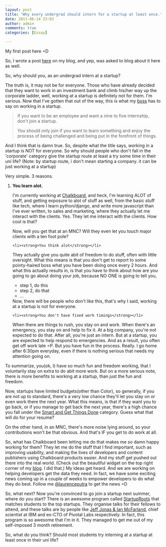 ```yaml
---
layout: post
title: "Why every undergrad should intern for a startup at least once."
date: 2011-06-14 23:03
author: admin
comments: true
categories: [Essay]

---
```

My first post here =D

So, I wrote a post <a href="http://blog.geeksphere.net/2011/05/28/why-i-love-working-at-chalkboard/" target="_blank">here</a> on my blog, and yep, was asked to blog about it here as well.

So, why should you, as an undergrad intern at a startup?

The truth is, it may not be for everyone. Those who have already decided that they want to work in an investment bank and climb his/her way up the corporate ladder, well, working at a startup is definitely not for them. I'm serious. Now that I've gotten that out of the way, this is what my <a href="http://bernardleong.com" target="_blank">boss</a> has to say on working in a startup.

<blockquote>If you want to be an employee and want a nine to five internship, don't join a startup.

You should only join if you want to learn something and enjoy the process of being challenged and being put in the forefront of things.</blockquote>

And I think that is damn true. So, despite what the title says, working in a startup is NOT for everyone. So why should people who don't fall in the 'corporate' category give the startup route at least a try some time in their uni life? (Note: by startup route, i don't mean starting a company. it can be just working at a startup)

Very simple. 3 reasons.

<ol>
	<li><strong>You learn alot.</strong></li>

I'm currently working at <a href="http://yourchalkboard.com" target="_blank">Chalkboard</a>, and heck, I'm learning ALOT of stuff, and getting exposure to alot of stuff as well, from the basic stuff like tech, where I learn python/django, and write more javascript than I've ever written, to sales and marketing, where they actually let me interact with the clients. Yes. They let me interact with the clients. How cool is that?

Now, will you get that at an MNC? Will they even let you touch major clients with a ten foot pole?

	<li><strong>You think alot</strong></li>
They actually give you quite abit of freedom to do stuff, often with little oversight. What this means is that you don't get to report to some pointy-haired boss what you have been doing once every 2 hours. And what this actually results in, is that you have to think about how are you going to go about doing your job, because NO ONE is going to tell you, 
<ul>
	<li>step 1, do this</li>
	<li>step 2, do that</li>
	<li>...</li>
</ul>
Now, there will be people who don't like this, that's why I said, working at a startup is not for everyone.

	<li><strong>You don't have fixed work timings</strong></li>
When there are things to rush, you stay on and work. When there's an emergency, you stay on and help to fix it. At a big company, you're not expected to do that. After all, you're just an intern. But at a startup, you are expected to help respond to emergencies. And as a result, you often get off work late =P. But you have fun in the process. Really. I go home after 6:30pm everyday, even if there is nothing serious that needs my attention going on.
</ol>

To summarize, you(ok, I) have so much fun and freedom working, that I voluntarily stay on extra to do abit more work. But on a more serious note, there is more benefits to working at a startup, than just the fun and freedom.

Now, startups have limited budgets(other than Color), so generally, if you are not up to standard, there's a very low chance they'll let you stay on or even work there the next year. What this means, is that if they want you to go back, or if you manage to get back the next year, there's a high chance you fall under the <a href="http://www.joelonsoftware.com/articles/fog0000000073.html" target="_blank">Smart and Get Things Done</a> category. Guess what that will do for your resume? 

On the other hand, in an MNC, there's more noise lying around, so your contributions won't be that obvious. And that's IF you get to do work at all.

So, what has Chalkboard been letting me do that makes me so damn happy working for them? They let me do the stuff that I find important, such as improving usability, and making the lives of developers and content publishers using Chalkboard products easier. And my stuff get pushed out there into the real world. (Check out the beautiful widget on the top right corner of my <a href="http://blog.geeksphere.net" target="_blank">blog</a>. I did that.) My ideas get heard. And we are working on helping developers get the data they need. In fact, we have some exciting news coming up in a couple of weeks to empower developers to do what they do best. Follow me <a href="http://twitter.com/laurenceputra" target="_blank">@laurenceputra</a> to get the news =D

So, what next? Now you're convinced to go join a startup next summer, where do you start? There is an awesome program called <a href="http://sg.startuproots.org/" target="_blank">StartupRoots</a> that matches students to the top startups. They organise talks for their fellows to attend, and these talks are by people like <a href="http://www.motochan.com/2011/06/14/startup-roots-speaker-series-4-preview-jeff-jonas-ian-mcfarland/" target="_blank">Jeff Jonas & Ian McFarland</a>, chief scientist at IBM and ex-CTO of Pivotal Labs respectively. In fact, this program is so awesome that I'm in it. They managed to get me out of my self-imposed 3 month retirement.

So, what do you think? Should most students try interning at a startup at least once in their uni life?
